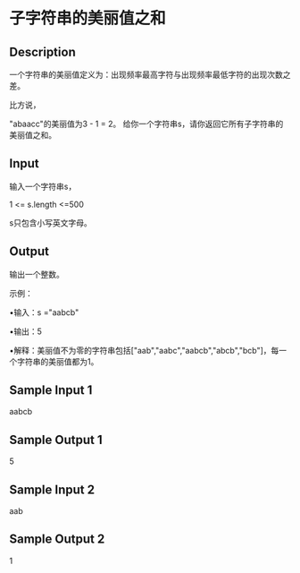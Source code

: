 # 子字符串的美丽值之和
## Description

一个字符串的美丽值定义为：出现频率最高字符与出现频率最低字符的出现次数之差。

比方说，

"abaacc"的美丽值为3 - 1 = 2。
给你一个字符串s，请你返回它所有子字符串的美丽值之和。


## Input

输入一个字符串s，

1 <= s.length <=500

s只包含小写英文字母。

## Output

输出一个整数。

示例：

•输入：s ="aabcb"

•输出：5

•解释：美丽值不为零的字符串包括["aab","aabc","aabcb","abcb","bcb"]，每一个字符串的美丽值都为1。


## Sample Input 1 

aabcb

## Sample Output 1

5

## Sample Input 2 

aab

## Sample Output 2

1